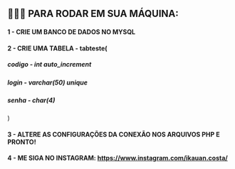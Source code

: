 ##  👨🏻‍💻 PARA RODAR EM SUA MÁQUINA:

#### 1 - CRIE UM BANCO DE DADOS NO MYSQL
#### 2 - CRIE UMA TABELA - tabteste(
#####  codigo - int auto_increment
#####  login - varchar(50) unique
#####  senha - char(4)
)
#### 3 - ALTERE AS CONFIGURAÇÕES DA CONEXÃO NOS ARQUIVOS PHP E PRONTO!
#### 4 - ME SIGA NO INSTAGRAM: https://www.instagram.com/ikauan.costa/

